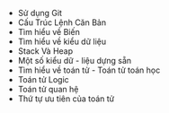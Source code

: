 - Sử dụng Git
- Cấu Trúc Lệnh Căn Bản
- Tìm hiểu về Biến
- Tìm hiểu về kiểu dữ liệu
- Stack Và Heap
- Một số kiểu dữ - liệu dựng sẵn
- Tìm hiểu về toán tử - Toán tử toán học
- Toán tử Logic
- Toán tử quan hệ
- Thứ tự ưu tiên của toán tử